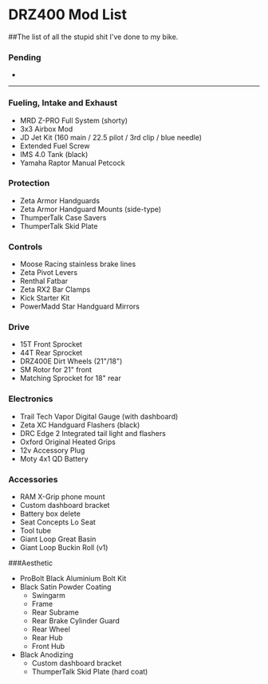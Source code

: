 # DRZ400 Mod List
##The list of all the stupid shit I've done to my bike.

### Pending
* 
--------------------------

### Fueling, Intake and Exhaust
* MRD Z-PRO Full System (shorty)
* 3x3 Airbox Mod
* JD Jet Kit (160 main / 22.5 pilot / 3rd clip / blue needle)
* Extended Fuel Screw
* IMS 4.0 Tank (black)
* Yamaha Raptor Manual Petcock

### Protection
* Zeta Armor Handguards
* Zeta Armor Handguard Mounts (side-type)
* ThumperTalk Case Savers
* ThumperTalk Skid Plate

### Controls
* Moose Racing stainless brake lines
* Zeta Pivot Levers
* Renthal Fatbar
* Zeta RX2 Bar Clamps
* Kick Starter Kit
* PowerMadd Star Handguard Mirrors

### Drive
* 15T Front Sprocket
* 44T Rear Sprocket
* DRZ400E Dirt Wheels (21"/18")
* SM Rotor for 21" front
* Matching Sprocket for 18" rear

### Electronics
* Trail Tech Vapor Digital Gauge (with dashboard)
* Zeta XC Handguard Flashers (black)
* DRC Edge 2 Integrated tail light and flashers
* Oxford Original Heated Grips
* 12v Accessory Plug
* Moty 4x1 QD Battery

### Accessories
* RAM X-Grip phone mount
* Custom dashboard bracket
* Battery box delete
* Seat Concepts Lo Seat
* Tool tube
* Giant Loop Great Basin
* Giant Loop Buckin Roll (v1)

###Aesthetic
* ProBolt Black Aluminium Bolt Kit
* Black Satin Powder Coating
	* Swingarm
	* Frame
	* Rear Subrame
	* Rear Brake Cylinder Guard
	* Rear Wheel
	* Rear Hub
	* Front Hub
* Black Anodizing
	* Custom dashboard bracket
	* ThumperTalk Skid Plate (hard coat)
